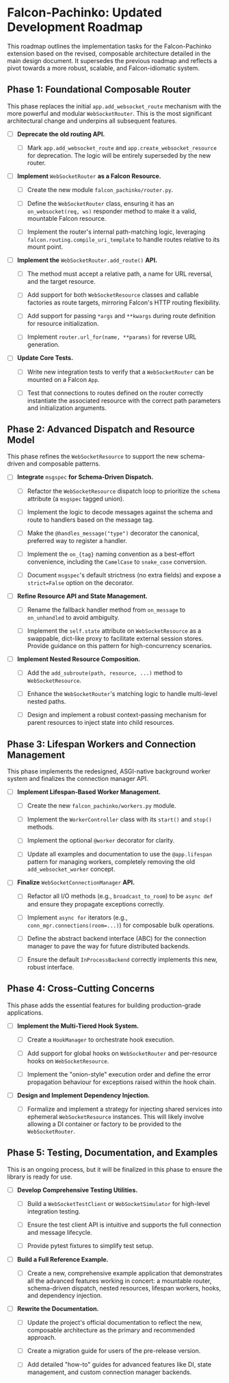 # Falcon-Pachinko: Updated Development Roadmap

This roadmap outlines the implementation tasks for the Falcon-Pachinko extension based on the revised, composable architecture detailed in the main design document. It supersedes the previous roadmap and reflects a pivot towards a more robust, scalable, and Falcon-idiomatic system.

## Phase 1: Foundational Composable Router

This phase replaces the initial `app.add_websocket_route` mechanism with the more powerful and modular `WebSocketRouter`. This is the most significant architectural change and underpins all subsequent features.

- [ ] **Deprecate the old routing API.**

  - [ ] Mark `app.add_websocket_route` and `app.create_websocket_resource` for deprecation. The logic will be entirely superseded by the new router.

- [ ] **Implement** `WebSocketRouter` **as a Falcon Resource.**

  - [ ] Create the new module `falcon_pachinko/router.py`.

  - [ ] Define the `WebSocketRouter` class, ensuring it has an `on_websocket(req, ws)` responder method to make it a valid, mountable Falcon resource.

  - [ ] Implement the router's internal path-matching logic, leveraging `falcon.routing.compile_uri_template` to handle routes relative to its mount point.

- [ ] **Implement the** `WebSocketRouter.add_route()` **API.**

  - [ ] The method must accept a relative path, a name for URL reversal, and the target resource.

  - [ ] Add support for both `WebSocketResource` classes and callable factories as route targets, mirroring Falcon's HTTP routing flexibility.

  - [ ] Add support for passing `*args` and `**kwargs` during route definition for resource initialization.

  - [ ] Implement `router.url_for(name, **params)` for reverse URL generation.

- [ ] **Update Core Tests.**

  - [ ] Write new integration tests to verify that a `WebSocketRouter` can be mounted on a Falcon `App`.

  - [ ] Test that connections to routes defined on the router correctly instantiate the associated resource with the correct path parameters and initialization arguments.

## Phase 2: Advanced Dispatch and Resource Model

This phase refines the `WebSocketResource` to support the new schema-driven and composable patterns.

- [ ] **Integrate** `msgspec` **for Schema-Driven Dispatch.**

  - [ ] Refactor the `WebSocketResource` dispatch loop to prioritize the `schema` attribute (a `msgspec` tagged union).

  - [ ] Implement the logic to decode messages against the schema and route to handlers based on the message tag.

  - [ ] Make the `@handles_message("type")` decorator the canonical, preferred way to register a handler.

  - [ ] Implement the `on_{tag}` naming convention as a best-effort convenience, including the `CamelCase` to `snake_case` conversion.

  - [ ] Document `msgspec`'s default strictness (no extra fields) and expose a `strict=False` option on the decorator.

- [ ] **Refine Resource API and State Management.**

  - [ ] Rename the fallback handler method from `on_message` to `on_unhandled` to avoid ambiguity.

  - [ ] Implement the `self.state` attribute on `WebSocketResource` as a swappable, dict-like proxy to facilitate external session stores. Provide guidance on this pattern for high-concurrency scenarios.

- [ ] **Implement Nested Resource Composition.**

  - [ ] Add the `add_subroute(path, resource, ...)` method to `WebSocketResource`.

  - [ ] Enhance the `WebSocketRouter`'s matching logic to handle multi-level nested paths.

  - [ ] Design and implement a robust context-passing mechanism for parent resources to inject state into child resources.

## Phase 3: Lifespan Workers and Connection Management

This phase implements the redesigned, ASGI-native background worker system and finalizes the connection manager API.

- [ ] **Implement Lifespan-Based Worker Management.**

  - [ ] Create the new `falcon_pachinko/workers.py` module.

  - [ ] Implement the `WorkerController` class with its `start()` and `stop()` methods.

  - [ ] Implement the optional `@worker` decorator for clarity.

  - [ ] Update all examples and documentation to use the `@app.lifespan` pattern for managing workers, completely removing the old `add_websocket_worker` concept.

- [ ] **Finalize** `WebSocketConnectionManager` **API.**

  - [ ] Refactor all I/O methods (e.g., `broadcast_to_room`) to be `async def` and ensure they propagate exceptions correctly.

  - [ ] Implement `async for` iterators (e.g., `conn_mgr.connections(room=...)`) for composable bulk operations.

  - [ ] Define the abstract backend interface (ABC) for the connection manager to pave the way for future distributed backends.

  - [ ] Ensure the default `InProcessBackend` correctly implements this new, robust interface.

## Phase 4: Cross-Cutting Concerns

This phase adds the essential features for building production-grade applications.

- [ ] **Implement the Multi-Tiered Hook System.**

  - [ ] Create a `HookManager` to orchestrate hook execution.

  - [ ] Add support for global hooks on `WebSocketRouter` and per-resource hooks on `WebSocketResource`.

  - [ ] Implement the "onion-style" execution order and define the error propagation behaviour for exceptions raised within the hook chain.

- [ ] **Design and Implement Dependency Injection.**

  - [ ] Formalize and implement a strategy for injecting shared services into ephemeral `WebSocketResource` instances. This will likely involve allowing a DI container or factory to be provided to the `WebSocketRouter`.

## Phase 5: Testing, Documentation, and Examples

This is an ongoing process, but it will be finalized in this phase to ensure the library is ready for use.

- [ ] **Develop Comprehensive Testing Utilities.**

  - [ ] Build a `WebSocketTestClient` or `WebSocketSimulator` for high-level integration testing.

  - [ ] Ensure the test client API is intuitive and supports the full connection and message lifecycle.

  - [ ] Provide pytest fixtures to simplify test setup.

- [ ] **Build a Full Reference Example.**

  - [ ] Create a new, comprehensive example application that demonstrates all the advanced features working in concert: a mountable router, schema-driven dispatch, nested resources, lifespan workers, hooks, and dependency injection.

- [ ] **Rewrite the Documentation.**

  - [ ] Update the project's official documentation to reflect the new, composable architecture as the primary and recommended approach.

  - [ ] Create a migration guide for users of the pre-release version.

  - [ ] Add detailed "how-to" guides for advanced features like DI, state management, and custom connection manager backends.
